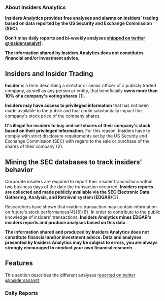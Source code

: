 ### **About Insiders Analytics**

**Insiders Analytics provides free analyses and alarms on insiders´ trading based on data reported by the US Security and Exchange Commission (SEC).**

**Don't miss daily reports and bi-weekly analyses [shipped on twitter @insidersanalyt1](https://twitter.com/insidersanalyt1).**

**The information shared by Insiders Analytics does not constitutes financial and/or investment advice.**

## Insiders and Insider Trading

**Insider** is a term describing a director or senior officer of a publicly traded company, as well as any person or entity, that beneficially **owns more than 10% of a company's voting shares** {1}. 

**Insiders may have access to privileged information** that has not been made available to the public and that could substantially impact the company's stock price of the company shares. 

**It's illegal for insiders to buy and sell shares of their company's stock based on their privileged information**. For this reason, Insiders have to comply with strict disclosure requirements set by the US Security and Exchange Commission (SEC) with regard to the sale or purchase of the shares of their company {2}. 

## Mining the SEC databases to track insiders' behavior 

Corporate insiders are required to report their insider transactions within two business days of the date the transaction occurred. **Insiders reports are collected and made publicly available via the SEC Electronic Data Gathering, Analysis, and Retrieval system (EDGAR)**{3}.

Researchers have shown that insiders transaction may contain information on future's stock performances{4}{5}{6}. In order to contribute to the public knowledge of insiders' transactions, **Insiders Analytics mines EDGAR's insiders reports and produce analyses based on this data**.

**The information shared and produced by Insiders Analytics does not constitute financial and/or investment advice. Data and analyses presented by Insiders Analytics may be subject to errors, you are always strongly encouraged to conduct your own financial research**.

## Features

This section describes the different analyses [reported on twitter @insidersanalyt1](https://twitter.com/insidersanalyt1)

### Daily Reports


